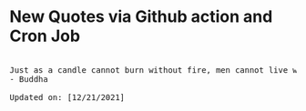 # New Quotes via Github action and Cron Job

<pre>
<!-- #quote -->
Just as a candle cannot burn without fire, men cannot live without a spiritual life.
- Buddha

Updated on: [12/21/2021]
<!-- #quoteEnd -->
</pre>
